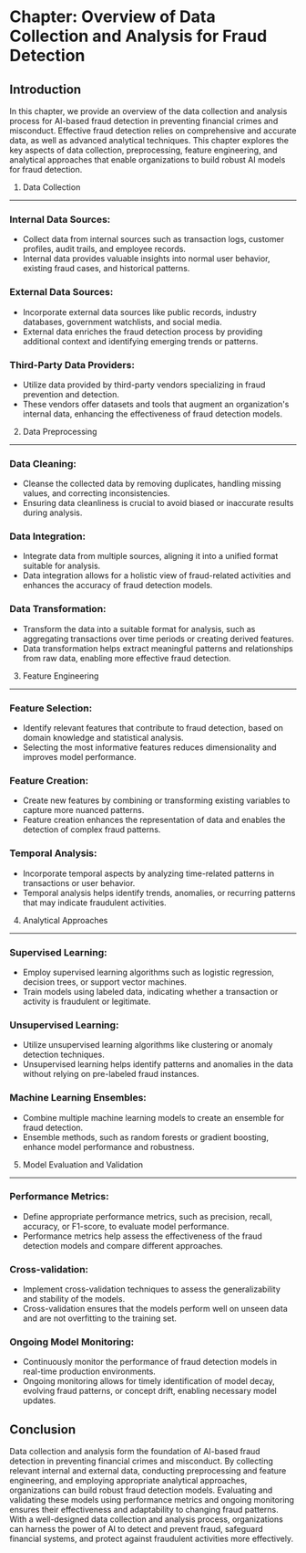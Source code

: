 Chapter: Overview of Data Collection and Analysis for Fraud Detection
=====================================================================

Introduction
------------

In this chapter, we provide an overview of the data collection and analysis process for AI-based fraud detection in preventing financial crimes and misconduct. Effective fraud detection relies on comprehensive and accurate data, as well as advanced analytical techniques. This chapter explores the key aspects of data collection, preprocessing, feature engineering, and analytical approaches that enable organizations to build robust AI models for fraud detection.

1. Data Collection
------------------

### Internal Data Sources:

* Collect data from internal sources such as transaction logs, customer profiles, audit trails, and employee records.
* Internal data provides valuable insights into normal user behavior, existing fraud cases, and historical patterns.

### External Data Sources:

* Incorporate external data sources like public records, industry databases, government watchlists, and social media.
* External data enriches the fraud detection process by providing additional context and identifying emerging trends or patterns.

### Third-Party Data Providers:

* Utilize data provided by third-party vendors specializing in fraud prevention and detection.
* These vendors offer datasets and tools that augment an organization's internal data, enhancing the effectiveness of fraud detection models.

2. Data Preprocessing
---------------------

### Data Cleaning:

* Cleanse the collected data by removing duplicates, handling missing values, and correcting inconsistencies.
* Ensuring data cleanliness is crucial to avoid biased or inaccurate results during analysis.

### Data Integration:

* Integrate data from multiple sources, aligning it into a unified format suitable for analysis.
* Data integration allows for a holistic view of fraud-related activities and enhances the accuracy of fraud detection models.

### Data Transformation:

* Transform the data into a suitable format for analysis, such as aggregating transactions over time periods or creating derived features.
* Data transformation helps extract meaningful patterns and relationships from raw data, enabling more effective fraud detection.

3. Feature Engineering
----------------------

### Feature Selection:

* Identify relevant features that contribute to fraud detection, based on domain knowledge and statistical analysis.
* Selecting the most informative features reduces dimensionality and improves model performance.

### Feature Creation:

* Create new features by combining or transforming existing variables to capture more nuanced patterns.
* Feature creation enhances the representation of data and enables the detection of complex fraud patterns.

### Temporal Analysis:

* Incorporate temporal aspects by analyzing time-related patterns in transactions or user behavior.
* Temporal analysis helps identify trends, anomalies, or recurring patterns that may indicate fraudulent activities.

4. Analytical Approaches
------------------------

### Supervised Learning:

* Employ supervised learning algorithms such as logistic regression, decision trees, or support vector machines.
* Train models using labeled data, indicating whether a transaction or activity is fraudulent or legitimate.

### Unsupervised Learning:

* Utilize unsupervised learning algorithms like clustering or anomaly detection techniques.
* Unsupervised learning helps identify patterns and anomalies in the data without relying on pre-labeled fraud instances.

### Machine Learning Ensembles:

* Combine multiple machine learning models to create an ensemble for fraud detection.
* Ensemble methods, such as random forests or gradient boosting, enhance model performance and robustness.

5. Model Evaluation and Validation
----------------------------------

### Performance Metrics:

* Define appropriate performance metrics, such as precision, recall, accuracy, or F1-score, to evaluate model performance.
* Performance metrics help assess the effectiveness of the fraud detection models and compare different approaches.

### Cross-validation:

* Implement cross-validation techniques to assess the generalizability and stability of the models.
* Cross-validation ensures that the models perform well on unseen data and are not overfitting to the training set.

### Ongoing Model Monitoring:

* Continuously monitor the performance of fraud detection models in real-time production environments.
* Ongoing monitoring allows for timely identification of model decay, evolving fraud patterns, or concept drift, enabling necessary model updates.

Conclusion
----------

Data collection and analysis form the foundation of AI-based fraud detection in preventing financial crimes and misconduct. By collecting relevant internal and external data, conducting preprocessing and feature engineering, and employing appropriate analytical approaches, organizations can build robust fraud detection models. Evaluating and validating these models using performance metrics and ongoing monitoring ensures their effectiveness and adaptability to changing fraud patterns. With a well-designed data collection and analysis process, organizations can harness the power of AI to detect and prevent fraud, safeguard financial systems, and protect against fraudulent activities more effectively.
